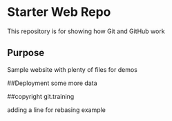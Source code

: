# Starter Web Repo

This repository is for showing how Git and GitHub work

## Purpose

Sample website with plenty of files for demos

##Deployment
some more data

##copyright
git.training

adding a line for rebasing example 
